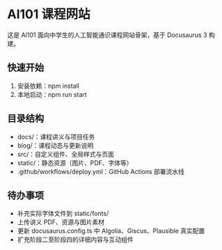 # AI101 课程网站

这是 AI101 面向中学生的人工智能通识课程网站骨架，基于 Docusaurus 3 构建。

## 快速开始

1. 安装依赖：npm install
2. 本地启动：npm run start

## 目录结构

- docs/：课程讲义与项目任务
- blog/：课程动态与更新说明
- src/：自定义组件、全局样式与页面
- static/：静态资源（图片、PDF、字体等）
- .github/workflows/deploy.yml：GitHub Actions 部署流水线

## 待办事项

- 补充实际字体文件到 static/fonts/
- 上传讲义 PDF、资源与图片素材
- 更新 docusaurus.config.ts 中 Algolia、Giscus、Plausible 真实配置
- 扩充阶段二至阶段四的详细内容与互动组件
